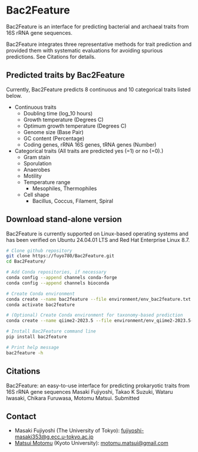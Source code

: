 # Bac2Feature
Bac2Feature is an interface for predicting bacterial and archaeal traits from 16S rRNA gene sequences.

Bac2Feature integrates three representative methods for trait prediction and provided them with systematic evaluations for avoiding spurious predictions. See Citations for details.
## Predicted traits by Bac2Feature
Currently, Bac2Feature predicts 8 continuous and 10 categorical traits listed below.
- Continuous traits
	- Doubling time (log_10 hours)
	- Growth temperature (Degrees C)
	- Optimum growth temperature (Degrees C)
	- Genome size (Base Pair)
	- GC content (Percentage)
	- Coding genes, rRNA 16S genes, tRNA genes (Number)
- Categorical traits (All traits are predicted yes (=1) or no (=0).)
	- Gram stain
	- Sporulation
	- Anaerobes
	- Motility
	- Temperature range
		- Mesophiles, Thermophiles
	- Cell shape
		- Bacillus, Coccus, Filament, Spiral
## Download stand-alone version
Bac2Feature is currently supported on Linux-based operating systems and has been verified on Ubuntu 24.04.01 LTS and Red Hat Enterprise Linux 8.7.
```sh
# Clone github repository
git clone https://fuyo780/Bac2Feature.git
cd Bac2Feature/

# Add Conda repositories, if necessary
conda config --append channels conda-forge
conda config --append channels bioconda

# Create Conda environment
conda create --name bac2feature --file environment/env_bac2feature.txt
conda activate bac2feature

# (Optional) Create Conda environment for taxonomy-based prediction
conda create --name qiime2-2023.5 --file environment/env_qiime2-2023.5-py38-linux-conda.txt

# Install Bac2Feature command line
pip install bac2feature

# Print help message
bac2feature -h
```
## Citations
Bac2Feature: an easy-to-use interface for predicting prokaryotic traits from 16S rRNA gene sequences 
Masaki Fujiyoshi, Takao K Suzuki, Wataru Iwasaki, Chikara Furuwasa, Motomu Matsui. Submitted
## Contact
- Masaki Fujiyoshi (The University of Tokyo): fujiyoshi-masaki353@g.ecc.u-tokyo.ac.jp
- [Matsui Motomu](https://sites.google.com/site/motomumatsui/) (Kyoto University): motomu.matsui@gmail.com
